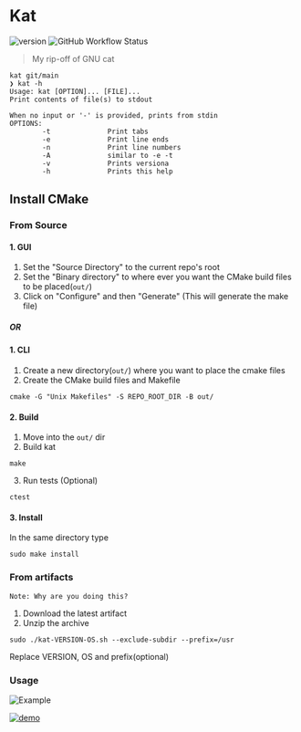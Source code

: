 # Kat
![version](https://img.shields.io/badge/version-0.8.1-green?style=flat&logo=GNU)
![GitHub Workflow Status](https://img.shields.io/github/workflow/status/alphapanda01/kat/C%20CI)

> My rip-off of GNU cat

```
kat git/main
❯ kat -h
Usage: kat [OPTION]... [FILE]...
Print contents of file(s) to stdout

When no input or '-' is provided, prints from stdin
OPTIONS:
        -t              Print tabs
        -e              Print line ends
        -n              Print line numbers
        -A              similar to -e -t
        -v              Prints versiona
        -h              Prints this help

```

## Install CMake

### From Source
#### 1. GUI
1. Set the "Source Directory" to the current repo\'s root
2. Set the "Binary directory" to where ever you want the CMake build files to be placed(`out/`)
3. Click on "Configure" and then "Generate" (This will generate the make file)

##### OR

#### 1. CLI
1. Create a new directory(`out/`) where you want to place the cmake files
2. Create the CMake build files and Makefile
```
cmake -G "Unix Makefiles" -S REPO_ROOT_DIR -B out/  
```

#### 2. Build
1. Move into the `out/` dir
2. Build kat
```
make
```
3. Run tests (Optional)
```
ctest
```

#### 3. Install
In the same directory type
```
sudo make install
```

### From artifacts 
`Note: Why are you doing this?`
1. Download the latest artifact 
2. Unzip the archive
```
sudo ./kat-VERSION-OS.sh --exclude-subdir --prefix=/usr
```
Replace VERSION, OS and prefix(optional)

### Usage
![Example](https://img.shields.io/badge/Example-asciinema-blue?style=flat&logo=asciinema)

[![demo](https://asciinema.org/a/B7W9XaZdVzjL4NRZfktgCWl4Y.svg)](https://asciinema.org/a/B7W9XaZdVzjL4NRZfktgCWl4Y?autoplay=1)



